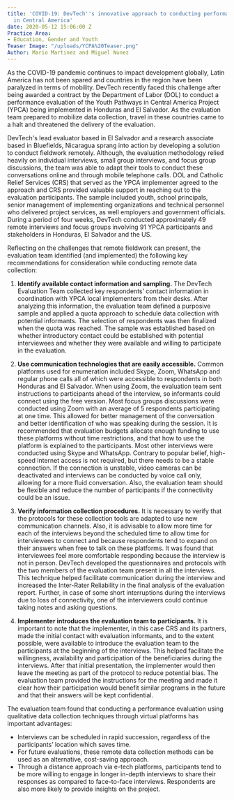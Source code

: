 ```yaml
---
title: 'COVID-19: DevTech''s innovative approach to conducting performance evaluations
  in Central America'
date: 2020-05-12 15:06:00 Z
Practice Area:
- Education, Gender and Youth
Teaser Image: "/uploads/YCPA%20Teaser.png"
Author: Mario Martinez and Miguel Nunez
---
```


As the COVID-19 pandemic continues to impact development globally, Latin America has not been spared and countries in the region have been paralyzed in terms of mobility. DevTech recently faced this challenge after being awarded a contract by the Department of Labor (DOL) to conduct a performance evaluation of the Youth Pathways in Central America Project (YPCA) being implemented in Honduras and El Salvador. As the evaluation team prepared to mobilize data collection, travel in these countries came to a halt and threatened the delivery of the evaluation. 

DevTech's lead evaluator based in El Salvador and a research associate based in Bluefields, Nicaragua sprang into action by developing a solution to conduct fieldwork remotely. Although, the evaluation methodology relied heavily on individual interviews, small group interviews, and focus group discussions, the team was able to adapt their tools to conduct these conversations online and through mobile telephone calls. DOL and Catholic Relief Services (CRS) that served as the YPCA implementer agreed to the approach and CRS provided valuable support in reaching out to the evaluation participants. The sample included youth, school principals, senior management of implementing organizations and technical personnel who delivered project services, as well employers and government officials. During a period of four weeks, DevTech conducted approximately 49 remote interviews and focus groups involving 91 YPCA participants and stakeholders in Honduras, El Salvador and the US.  

Reflecting on the challenges that remote fieldwork can present, the evaluation team identified (and implemented) the following key recommendations for consideration while conducting remote data collection: 

1. **Identify available contact information and sampling.** The DevTech Evaluation Team collected key respondents’ contact information in coordination with YPCA local implementers from their desks. After analyzing this information, the evaluation team defined a purposive sample and applied a quota approach to schedule data collection with potential informants. The selection of respondents was then finalized when the quota was reached. The sample was established based on whether introductory contact could be established with potential interviewees and whether they were available and willing to participate in the evaluation. 

2. **Use communication technologies that are easily accessible.** Common platforms used for enumeration included Skype, Zoom, WhatsApp and regular phone calls all of which were accessible to respondents in both Honduras and El Salvador. When using Zoom, the evaluation team sent instructions to participants ahead of the interview, so informants could connect using the free version.  Most focus groups discussions were conducted using Zoom with an average of 5 respondents participating at one time. This allowed for better management of the conversation and better identification of who was speaking during the session. It is recommended that evaluation budgets allocate enough funding to use these platforms without time restrictions, and that how to use the platform is explained to the participants. Most other interviews were conducted using Skype and WhatsApp. Contrary to popular belief, high-speed internet access is not required, but there needs to be a stable connection. If the connection is unstable, video cameras can be deactivated and interviews can be conducted by voice call only, allowing for a more fluid conversation. Also, the evaluation team should be flexible and reduce the number of participants if the connectivity could be an issue. 

3. **Verify information collection procedures.** It is necessary to verify that the protocols for these collection tools are adapted to use new communication channels. Also, it is advisable to allow more time for each of the interviews beyond the scheduled time to allow time for interviewees to connect and because respondents tend to expand on their answers when free to talk on these platforms. It was found that interviewees feel more comfortable responding because the interview is not in person. DevTech developed the questionnaires and protocols with the two members of the evaluation team present in all the interviews. This technique helped facilitate communication during the interview and increased the Inter-Rater Reliability in the final analysis of the evaluation report. Further, in case of some short interruptions during the interviews due to loss of connectivity, one of the interviewers could continue taking notes and asking questions. 

4. **Implementer introduces the evaluation team to participants.** It is important to note that the implementer, in this case CRS and its partners, made the initial contact with evaluation informants, and to the extent possible, were available to introduce the evaluation team to the participants at the beginning of the interviews. This helped facilitate the willingness, availability and participation of the beneficiaries during the interviews. After that initial presentation, the implementer would then leave the meeting as part of the protocol to reduce potential bias. The evaluation team provided the instructions for the meeting and made it clear how their participation would benefit similar programs in the future and that their answers will be kept confidential. 

The evaluation team found that conducting a performance evaluation using qualitative data collection techniques through virtual platforms has important advantages: 
* Interviews can be scheduled in rapid succession, regardless of the participants’ location which saves time. 
* For future evaluations, these remote data collection methods can be used as an alternative, cost-saving approach.
* Through a distance approach via e-tech platforms, participants tend to be more willing to engage in longer in-depth interviews to share their responses as compared to face-to-face interviews. Respondents are also more likely to provide insights on the project.
